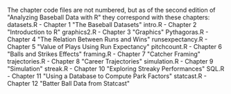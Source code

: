 The chapter code files are not numbered, but as of the second edition of "Analyzing Baseball Data with R" they correspond with these chapters:
datasets.R			- Chapter 1 "The Baseball Datasets"
intro.R				- Chapter 2 "Introduction to R"
graphics2.R 		- Chapter 3 "Graphics"
Pythagoras.R	 	- Chapter 4 "The Relation Between Runs and Wins"
runsexpectancy.R	- Chapter 5 "Value of Plays Using Run Expectancy"
pitchcount.R		- Chapter 6 "Balls and Strikes Effects"
framing.R			- Chapter 7 "Catcher Framing"
trajectories.R		- Chapter 8 "Career Trajectories"
simulation.R		- Chapter 9 "Simulation"
streak.R			- Chapter 10 "Exploring Streaky Performances"
SQL.R				- Chapter 11 "Using a Database to Compute Park Factors"
statcast.R			- Chapter 12 "Batter Ball Data from Statcast"